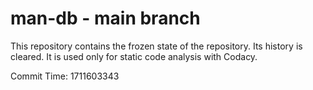 # man-db - main branch

This repository contains the frozen state of the repository.
Its history is cleared. It is used only for static code
analysis with Codacy.

Commit Time: 1711603343